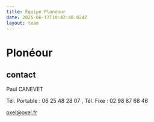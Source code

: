 ```yaml
---
title: Équipe Plonéour 
date: 2025-06-17T10:42:48.024Z
layout: team
---
```


# Plonéour 



## contact 

Paul CANEVET

Tél. Portable : 06 25 48 28 07 , Tél. Fixe : 02 98 87 68 46

oxel@oxel.fr

